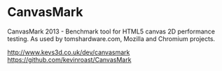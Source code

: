 CanvasMark
==========

CanvasMark 2013 - Benchmark tool for HTML5 canvas 2D performance testing. As used by tomshardware.com, Mozilla and Chromium projects.

http://www.kevs3d.co.uk/dev/canvasmark
https://github.com/kevinroast/CanvasMark

